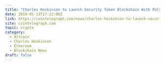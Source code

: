```yaml
---
title: "Charles Hoskinson to Launch Security Token Blockchain With Polymath"
date: 2019-05-13T17:22:00Z
link: https://cointelegraph.com/news/charles-hoskinson-to-launch-security-token-blockchain-with-polymath?utm_medium=RSS&utm_source=hune
site: cointelegraph.com
topic: crypto
category:
  - Altcoin
  - Charles Hoskinson
  - Ethereum
  - Blockchain News
draft: false
---
```

